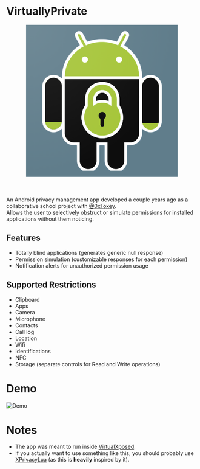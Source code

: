 # VirtuallyPrivate

<div align="center" href="https://github.com/YeahItsMeAgain/VirtuallyPrivate">
    <a href="https://github.com/YeahItsMeAgain/VirtuallyPrivate">
      <img src=https://raw.githubusercontent.com/YeahItsMeAgain/VirtuallyPrivate/master/assets/logo.png?token=GHSAT0AAAAAABY4HWYWR73UEMYHONZUMNTEZFIJMKQ
        width="400" alt="VirtuallyPrivate">
    </a>
</div>

</br>
</br>

An Android privacy management app developed a couple years ago as a collaborative school project with [@0xToxey]( https://github.com/0xToxey ).  
Allows the user to selectively obstruct or simulate permissions for installed applications without them noticing.

## Features
- Totally blind applications (generates generic null response)
- Permission simulation (customizable responses for each permission)
- Notification alerts for unauthorized permission usage

## Supported Restrictions
- Clipboard
- Apps
- Camera
- Microphone
- Contacts
- Call log
- Location
- Wifi
- Identifications
- NFC
- Storage (separate controls for Read and Write operations)

# Demo
![Demo](./assets/demo.gif)


# Notes
- The app was meant to run inside [VirtualXposed]( https://github.com/android-hacker/VirtualXposed).
- If you actually want to use something like this, you should probably use [XPrivacyLua](https://github.com/M66B/XPrivacyLua) (as this is **heavily** inspired by it).